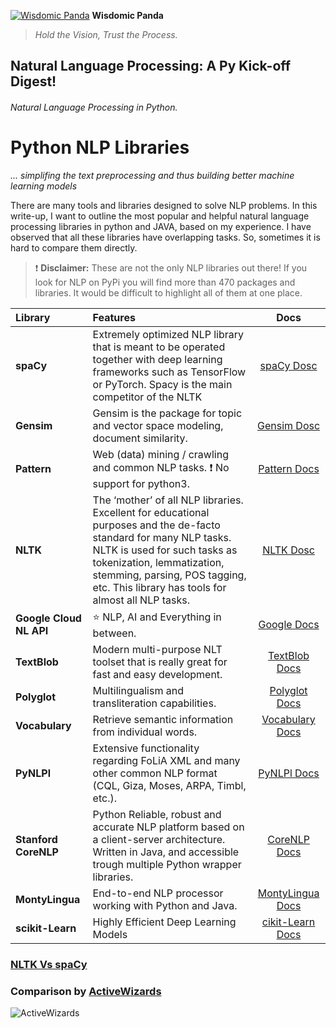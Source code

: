 
[![Wisdomic Panda](https://github.com/robagwe/wisdomic-panda/blob/master/imgs/panda.png)](http://www.rohanbagwe.com/)  **Wisdomic Panda**
> *Hold the Vision, Trust the Process.*


## Natural Language Processing: A Py Kick-off Digest! 
###### Natural Language Processing in Python.

# Python NLP Libraries
*... simplifing the text preprocessing and thus building better machine learning models*

There are many tools and libraries designed to solve NLP problems. In this write-up, I want to outline the most popular and helpful natural language processing libraries in python and JAVA, based on my experience. I have observed that all these libraries have overlapping tasks. So, sometimes it is hard to compare them directly.

> :heavy_exclamation_mark: **Disclaimer:** These are not the only NLP libraries out there! If you look for NLP on PyPi you will find more than 470 packages and libraries. It would be difficult to highlight all of them at one place.


|Library|	Features | Docs |
| :--- |:---| :---:|
|**spaCy**	|Extremely optimized NLP library that is meant to be operated together with deep learning frameworks such as TensorFlow or PyTorch. Spacy is the main competitor of the NLTK |[spaCy Dosc](https://spacy.io/api/) |
|**Gensim**	| Gensim is the package for topic and vector space modeling, document similarity.| [Gensim Dosc](https://radimrehurek.com/gensim/apiref.html)|
|**Pattern**|	Web (data) mining / crawling and common NLP tasks. :heavy_exclamation_mark: No support for python3.| [Pattern Docs](https://www.clips.uantwerpen.be/pattern) |
|**NLTK** | The ‘mother’ of all NLP libraries. Excellent for educational purposes and the de-facto standard for many NLP tasks. NLTK is used for such tasks as tokenization, lemmatization, stemming, parsing, POS tagging, etc. This library has tools for almost all NLP tasks.| [NLTK Dosc](https://www.nltk.org/) |
|**Google Cloud NL API**|:star: NLP, AI and Everything in between.|[Google Docs](https://cloud.google.com/natural-language/)|
|**TextBlob**|	Modern multi-purpose NLT toolset that is really great for fast and easy development.|[TextBlob Docs](https://textblob.readthedocs.io/en/dev/)|
|**Polyglot**|	Multilingualism and transliteration capabilities.|[Polyglot Docs](https://polyglot.readthedocs.io/en/latest/Installation.html) |
|**Vocabulary**|	Retrieve semantic information from individual words.| [Vocabulary Docs](https://pypi.org/project/Vocabulary/)|
|**PyNLPl**|	Extensive functionality regarding FoLiA XML and many other common NLP format (CQL, Giza, Moses, ARPA, Timbl, etc.).| [PyNLPl Docs](https://pynlpl.readthedocs.io/en/latest/) |
|**Stanford CoreNLP**| Python	Reliable, robust and accurate NLP platform based on a client-server architecture. Written in Java, and accessible trough multiple Python wrapper libraries.|[CoreNLP Docs](https://stanfordnlp.github.io/CoreNLP/other-languages.html)|
|**MontyLingua**|	End-to-end NLP processor working with Python and Java.| [MontyLingua Docs](http://alumni.media.mit.edu/~hugo/montylingua/#documentation)|
|**scikit-Learn**|Highly Efficient Deep Learning Models|[cikit-Learn Docs](http://scikit-learn.org/stable/)|
### [NLTK Vs spaCy](https://medium.com/@akankshamalhotra24/introduction-to-libraries-of-nlp-in-python-nltk-vs-spacy-42d7b2f128f2)

### Comparison by [ActiveWizards](https://activewizards.com/)

![ActiveWizards](https://github.com/robagwe/wisdomic-panda/blob/master/imgs/compare.png)

